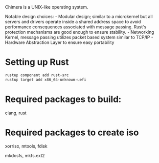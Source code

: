 Chimera is a UNIX-like operating system.

Notable design choices:
	- Modular design; similar to a microkernel but all servers and drivers operate inside a shared address space to avoid performance consequences associated with message passing. Rust's protection mechanisms are good enough to ensure stability. 
	- Networking Kernel, message passing utilizes packet based system similar to TCP/IP
	- Hardware Abstraction Layer to ensure easy portability


# Setting up Rust
```sh
rustup component add rust-src
rustup target add x86_64-unknown-uefi


```

# Required packages to build:
clang, rust

# Required packages to create iso
xorriso, mtools, fdisk

mkdosfs, mkfs.ext2